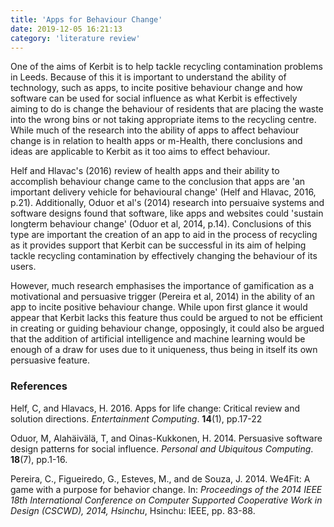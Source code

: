 ```yaml
---
title: 'Apps for Behaviour Change'
date: 2019-12-05 16:21:13
category: 'literature review'
---
```


One of the aims of Kerbit is to help tackle recycling contamination problems in Leeds. Because of this it is important to understand the ability of technology, such as apps, to incite positive behaviour change and how software can be used for social influence as what Kerbit is effectively aiming to do is change the behaviour of residents that are placing the waste into the wrong bins or not taking appropriate items to the recycling centre. While much of the research into the ability of apps to affect behaviour change is in relation to health apps or m-Health, there conclusions and ideas are applicable to Kerbit as it too aims to effect behaviour.

Helf and Hlavac's (2016) review of health apps and their ability to accomplish behaviour change came to the conclusion that apps are 'an important delivery vehicle for behavioural change' (Helf and Hlavac, 2016, p.21). Additionally, Oduor et al's (2014) research into persuaive systems and software designs found that software, like apps and websites could 'sustain longterm behaviour change' (Oduor et al, 2014, p.14). Conclusions of this type are important the creation of an app to aid in the process of recycling as it provides support that Kerbit can be successful in its aim of helping tackle recycling contamination by effectively changing the behaviour of its users.

However, much research emphasises the importance of gamification as a motivational and persuasive trigger (Pereira et al, 2014) in the ability of an app to incite positive behaviour change. While upon first glance it would appear that Kerbit lacks this feature thus could be argued to not be efficient in creating or guiding behaviour change, opposingly, it could also be argued that the addition of artificial intelligence and machine learning would be enough of a draw for uses due to it uniqueness, thus being in itself its own persuasive feature.

### References

Helf, C, and Hlavacs, H. 2016. Apps for life change: Critical review and solution directions. _Entertainment Computing_. **14**(1), pp.17-22

Oduor, M, Alahäivälä, T, and Oinas-Kukkonen, H. 2014. Persuasive software design patterns for social influence. _Personal and Ubiquitous Computing_. **18**(7), pp.1-16.

Pereira, C., Figueiredo, G., Esteves, M., and de Souza, J. 2014. We4Fit: A game with a purpose for behavior change. In: _Proceedings of the 2014 IEEE 18th International Conference on Computer Supported Cooperative Work in Design (CSCWD), 2014, Hsinchu_, Hsinchu: IEEE, pp. 83-88.
